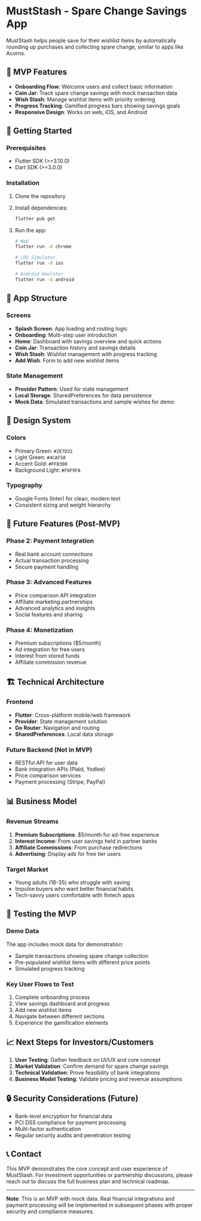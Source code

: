 # MustStash - Spare Change Savings App

MustStash helps people save for their wishlist items by automatically rounding up purchases and collecting spare change, similar to apps like Acorns.

## 🎯 MVP Features

- **Onboarding Flow**: Welcome users and collect basic information
- **Coin Jar**: Track spare change savings with mock transaction data
- **Wish Stash**: Manage wishlist items with priority ordering
- **Progress Tracking**: Gamified progress bars showing savings goals
- **Responsive Design**: Works on web, iOS, and Android

## 🚀 Getting Started

### Prerequisites
- Flutter SDK (>=3.10.0)
- Dart SDK (>=3.0.0)

### Installation

1. Clone the repository
2. Install dependencies:
   ```bash
   flutter pub get
   ```

3. Run the app:
   ```bash
   # Web
   flutter run -d chrome
   
   # iOS Simulator
   flutter run -d ios
   
   # Android Emulator
   flutter run -d android
   ```

## 📱 App Structure

### Screens
- **Splash Screen**: App loading and routing logic
- **Onboarding**: Multi-step user introduction
- **Home**: Dashboard with savings overview and quick actions
- **Coin Jar**: Transaction history and savings details
- **Wish Stash**: Wishlist management with progress tracking
- **Add Wish**: Form to add new wishlist items

### State Management
- **Provider Pattern**: Used for state management
- **Local Storage**: SharedPreferences for data persistence
- **Mock Data**: Simulated transactions and sample wishes for demo

## 🎨 Design System

### Colors
- Primary Green: `#2E7D32`
- Light Green: `#4CAF50`
- Accent Gold: `#FFB300`
- Background Light: `#F8F9FA`

### Typography
- Google Fonts (Inter) for clean, modern text
- Consistent sizing and weight hierarchy

## 🔮 Future Features (Post-MVP)

### Phase 2: Payment Integration
- Real bank account connections
- Actual transaction processing
- Secure payment handling

### Phase 3: Advanced Features
- Price comparison API integration
- Affiliate marketing partnerships
- Advanced analytics and insights
- Social features and sharing

### Phase 4: Monetization
- Premium subscriptions ($5/month)
- Ad integration for free users
- Interest from stored funds
- Affiliate commission revenue

## 🏗️ Technical Architecture

### Frontend
- **Flutter**: Cross-platform mobile/web framework
- **Provider**: State management solution
- **Go Router**: Navigation and routing
- **SharedPreferences**: Local data storage

### Future Backend (Not in MVP)
- RESTful API for user data
- Bank integration APIs (Plaid, Yodlee)
- Price comparison services
- Payment processing (Stripe, PayPal)

## 📊 Business Model

### Revenue Streams
1. **Premium Subscriptions**: $5/month for ad-free experience
2. **Interest Income**: From user savings held in partner banks
3. **Affiliate Commissions**: From purchase redirections
4. **Advertising**: Display ads for free tier users

### Target Market
- Young adults (18-35) who struggle with saving
- Impulse buyers who want better financial habits
- Tech-savvy users comfortable with fintech apps

## 🧪 Testing the MVP

### Demo Data
The app includes mock data for demonstration:
- Sample transactions showing spare change collection
- Pre-populated wishlist items with different price points
- Simulated progress tracking

### Key User Flows to Test
1. Complete onboarding process
2. View savings dashboard and progress
3. Add new wishlist items
4. Navigate between different sections
5. Experience the gamification elements

## 📈 Next Steps for Investors/Customers

1. **User Testing**: Gather feedback on UI/UX and core concept
2. **Market Validation**: Confirm demand for spare change savings
3. **Technical Validation**: Prove feasibility of bank integrations
4. **Business Model Testing**: Validate pricing and revenue assumptions

## 🔒 Security Considerations (Future)

- Bank-level encryption for financial data
- PCI DSS compliance for payment processing
- Multi-factor authentication
- Regular security audits and penetration testing

## 📞 Contact

This MVP demonstrates the core concept and user experience of MustStash. For investment opportunities or partnership discussions, please reach out to discuss the full business plan and technical roadmap.

---

**Note**: This is an MVP with mock data. Real financial integrations and payment processing will be implemented in subsequent phases with proper security and compliance measures.